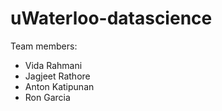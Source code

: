 # uWaterloo-datascience

Team members:
* Vida Rahmani
* Jagjeet Rathore
* Anton Katipunan
* Ron Garcia